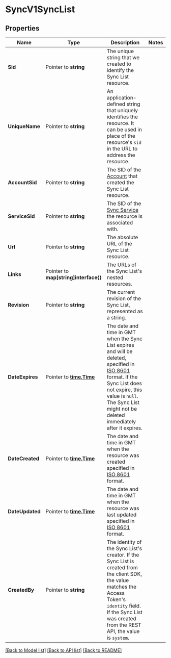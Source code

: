 # SyncV1SyncList

## Properties

Name | Type | Description | Notes
------------ | ------------- | ------------- | -------------
**Sid** | Pointer to **string** | The unique string that we created to identify the Sync List resource. |
**UniqueName** | Pointer to **string** | An application-defined string that uniquely identifies the resource. It can be used in place of the resource's `sid` in the URL to address the resource. |
**AccountSid** | Pointer to **string** | The SID of the [Account](https://www.twilio.com/docs/iam/api/account) that created the Sync List resource. |
**ServiceSid** | Pointer to **string** | The SID of the [Sync Service](https://www.twilio.com/docs/sync/api/service) the resource is associated with. |
**Url** | Pointer to **string** | The absolute URL of the Sync List resource. |
**Links** | Pointer to **map[string]interface{}** | The URLs of the Sync List's nested resources. |
**Revision** | Pointer to **string** | The current revision of the Sync List, represented as a string. |
**DateExpires** | Pointer to [**time.Time**](time.Time.md) | The date and time in GMT when the Sync List expires and will be deleted, specified in [ISO 8601](https://en.wikipedia.org/wiki/ISO_8601) format. If the Sync List does not expire, this value is `null`. The Sync List might not be deleted immediately after it expires. |
**DateCreated** | Pointer to [**time.Time**](time.Time.md) | The date and time in GMT when the resource was created specified in [ISO 8601](https://en.wikipedia.org/wiki/ISO_8601) format. |
**DateUpdated** | Pointer to [**time.Time**](time.Time.md) | The date and time in GMT when the resource was last updated specified in [ISO 8601](https://en.wikipedia.org/wiki/ISO_8601) format. |
**CreatedBy** | Pointer to **string** | The identity of the Sync List's creator. If the Sync List is created from the client SDK, the value matches the Access Token's `identity` field. If the Sync List was created from the REST API, the value is `system`. |

[[Back to Model list]](../README.md#documentation-for-models) [[Back to API list]](../README.md#documentation-for-api-endpoints) [[Back to README]](../README.md)


